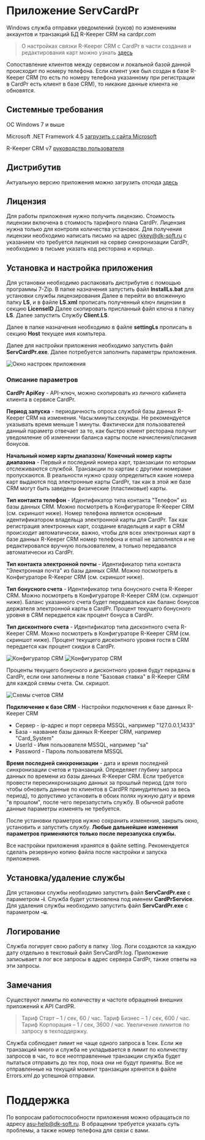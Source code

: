 # Приложение ServCardPr
Windows служба отправки уведомлений (хуков) по изменениям аккаунтов и транзакций БД R-Keeper CRM на cardpr.com

> О настройках связки R-Keeper CRM с CardPr в части создания и редактирования карт можно узнать [здесь](http://help.cardpr.com/ru/articles/2689332-%D0%B8%D0%BD%D1%82%D0%B5%D0%B3%D1%80%D0%B0%D1%86%D0%B8%D1%8F-%D1%81-r-keeper)

Сопоставление клиентов между сервисом и локальной базой данной происходит по номеру телефона. Если клиент уже был создан в базе R-Keeper CRM (то есть по номеру телефона указанному при регистрации в CardPr есть клиент в базе CRM), то никакие данные клиента не обновятся. 

## Системные требования
ОС Windows 7 и выше

Microsoft .NET Framework 4.5 [загрузить с сайта Microsoft](https://www.microsoft.com/ru-ru/download/details.aspx?id=30653)

R-Keeper CRM v7 [руководство пользователя](https://docs.ucs.ru/uploads/r-keeper_crm_V7_user_manual.pdf)

## Дистрибутив
Актуальную версию приложения можно загрузить отсюда [здесь](bin)

## Лицензия
Для работы приложения нужно получить лицензию. Стоимость лицензии включена в стоимость тарифного плана CardPr. Лицензия нужна только для контроля количества установок.
Для получения лицензии необходимо написать письмо на адрес rkkey@dk-soft.ru c указанием что требуется лицензия на сервер синхронизации CardPr, необходимо в письме указать код ресторана и юрлицо.

## Установка и настройка приложения
Для установки необходимо распаковать дистрибутив с помощью программы 7-Zip.
В папке назначения запустить файл **InstallLs.bat** для установки службы лицензирования
Далее в перейти во вложенную папку **LS**, и в файле **LS.xml** прописать полученный ключ лицензии в секцию **LicenseID**
Далее скопировать присланный файл ключа в папку **LS**.
Далее запустить Службу **Client.LS**.

Далее в папке назначения необходимо в файле **settingLs** прописать в секцию **Host** текущее имя компьтера.

Далее для настройки приложения необходимо запустить файл **ServCardPr.exe**.
Далее потребуется заполнить параметры приложения.

![Окно настроек приложения](images/settings_empty.jpg?raw=true "Окно настроек приложения")

### Описание параметров

**CardPr ApiKey** - API-ключ, можно скопировать из личного кабинета клиента в сервисе CardPr.

**Период запуска** - периодичность опроса службой базы данных R-Keeper CRM на изменения. Часы:минуты:секунды. Не рекомендуется указывать время меньше 1 минуты. Фактически для пользователей данный параметр отвечает за то, как быстро клиент ресторана получит уведомление об изменении баланса карты после начисления/списания бонусов.

**Начальный номер карты диапазона/ Конечный номер карты диапазона** - Первый и последний номера карт, транзакции по которым отслеживаются службой. Транзакции по картам с другими номерами пропускаются. В реальности нужно сразу определиться какие номера карт выдаются под электронные карты CardPr, так как в этой же базе CRM могут быть заведены физические (пластиковые) карты.

**Тип контакта телефон** - Идентификатор типа контакта "Телефон" из базы данных CRM. Можно посмотреть в Конфигураторе R-Keeper CRM (см. скриншот ниже). Номер телефона является основным идентификатором владельца электронной карты для CardPr. Так как регистрация электронных карт, создание владельцев и карт в CRM происходит автоматически, важно, чтобы для всех электронных карт в базе данных R-Keeper CRM номер телефона и email не заполнялся и не редактировался вручную пользователем, а только передавался автоматически из CardPr.

**Тип контакта электронной почты** - Идентификатор типа контакта "Электронная почта" из базы данных CRM. Можно посмотреть в Конфигураторе R-Keeper CRM (см. скриншот ниже).

**Тип бонусного счета** - Идентификатор типа бонусного счета R-Keeper CRM. Можно посмотреть в Конфигураторе R-Keeper CRM (см. скриншот ниже). Баланс указанного счета будет передаваться как баланс бонусов держателя электронной карты в CardPr. Процент текущего бонусного уровня в CRM передается как процент бонуса в CardPr.

**Тип дисконтного счета** - Идентификатор типа дисконтного счета R-Keeper CRM. Можно посмотреть в Конфигураторе R-Keeper CRM (см. скриншот ниже). Процент текущего дисконтного уровня гостя в CRM передается как процент скидки в CardPr.

![Конфигуратор CRM](images/crm_configurator_2.jpg?raw=true "Конфигуратор CRM")
![Конфигуратор CRM](images/crm_configurator_1.jpg?raw=true "Конфигуратор CRM")

Проценты текущего бонусного и дисконтного уровня будут переданы в CardPr, если они заполнены в поле "Базовая ставка" в R-Keeper CRM для каждой схемы счета. См. скришот.

![Схемы счетов CRM](images/schemas_crm.jpg?raw=true "Схемы счетов CRM")

**Подключение к базе CRM** - Настройки подключения к базе данных R-Keeper CRM
- Сервер - ip-адрес и порт сервера MSSQL, например "127.0.0.1,1433"
- База - название базы данных R-Keeper CRM, например "Card_System"
- UserId - Имя пользователя MSSQL, например "sa"
- Password - Пароль пользователя MSSQL

**Время последней синхронизации** - дата и время последней синхронизации счетов и транзакций. Определяет глубину запроса данных по времени из базы данных R-Keeper CRM. Если требуется провести пересинхронизацию данных за прошлый период (для того чтобы обновить данные по клиентов в CardPR принудительно за весь период), то допустимо установить в обоих полях нужную дату и время "в прошлом", после чего перезапустить службу. В обычной работе данные параметры изменять не требуется.

После установки праметров нужно сохранить изменения, закрыть окно, установить и запустить службу. **Любые дальнейшие изменения параметров применяются только после перезапуска службы.**

Все настройки приложения хранятся в файле setting. Рекомендуется сделать резервную копию файла после настройки и запуска приложения.

## Установка/удаление службы
Для установки службы необходимо запустить файл **ServCardPr.exe** с параметром **-i**. Служба будет установлена под именем **CardPrService**.
Для удаления службы необходимо запустить файл **ServCardPr.exe** с параметром **-u**.

## Логирование
Служба логирует свою работу в папку .\log. Логи создаются за каждую дату отдельно в текстовый файл ServCardPr.log. Приложение записывает в лог все запросы в адрес сервера CardPr, также ответы на эти запросы.

## Замечания

Существуют лимиты по количеству и частоте обращений внешних приложений к API CardPR.

> Тариф Старт – 1 / сек, 60 / час.
> Тариф Бизнес – 1 / сек, 600 / час.
> Тариф Корпорация – 1 / сек, 3600 / час.
> Увеличение лимитов по запросу в техподдержку.

Служба соблюдает лимит не чаще одного запроса в 1сек. Если же транзакций много и служба не укладывается в лимит по количеству запросов в час, то все неотправленные транзакции служба будет  пытаться отправить до тех пор, пока они не будут приняты.
Все не отправленные на текущий момент транзакции хрянятся в файле Errors.xml до успешной отправки.  

# Поддержка

По вопросам работоспособности приложения можно обращаться по адресу asu-help@dk-soft.ru. В обращении требуется указать суть проблемы, а также номер телефона для связи с вами.
